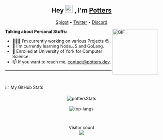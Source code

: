 <h2 align="center">Hey <img src="https://media.giphy.com/media/hvRJCLFzcasrR4ia7z/giphy.gif" width="25px"> , I'm <a href="https://www.potters.dev">Potters</a></h2>
<p align="center">
  <a href="https://www.spigotmc.org/members/potters.76854/">Spigot</a> •
  <a href="https://twitter.com/PottersMC_">Twitter</a> • 
  <a href="https://www.discordapp.com/users/203237531481931776/">Discord</a>  
</p>

<img align="right" height="150rem" alt="GIF" src="https://media4.giphy.com/media/RbDKaczqWovIugyJmW/200w.webp?cid=ecf05e47yrznhyd4w1cnwbe3hlilpmls3c0mrsymhdzmzp5z&rid=200w.webp" />

**Talking about Personal Stuffs:**

- 👨🏽‍💻  I’m currently working on various Projects :wink:.
- 🌱  I'm currently learning Node.JS and GoLang. 
- 💬  Enrolled at University of York for Computer Science.
- 📫  If you want to reach me, contact@potters.dev.

***

 <br>

📈 My GitHub Stats <br />
<p align="center">
  <img src="https://github-readme-stats.vercel.app/api?username=PottersMC&theme=dark&show_icons=true&count_private=true" alt="pottersStats" />  
  <br />
  <br />
  <img src="https://github-readme-stats.vercel.app/api/top-langs/?username=PottersMC&layout=compact&theme=dark&count_private=true" alt="top-langs" />
</p>

<br>

<p align="center"> 
  Visitor count<br>
  <img src="https://profile-counter.glitch.me/PottersMC/count.svg" />
</p>
